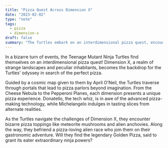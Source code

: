 ```yaml
---
title: "Pizza Quest Across Dimension X"
date: "2023-02-02"
type: "note"
tags:
  - pizza
  - dimension-x
draft: false
summary: "The Turtles embark on an interdimensional pizza quest, encountering strange toppings and cosmic pizzerias."
---
```


In a bizarre turn of events, the Teenage Mutant Ninja Turtles find themselves on an interdimensional pizza quest! Dimension X, a realm of strange landscapes and peculiar inhabitants, becomes the backdrop for the Turtles' odyssey in search of the perfect pizza.

Guided by a cosmic map given to them by April O'Neil, the Turtles traverse through portals that lead to pizza parlors beyond imagination. From the Cheese Nebula to the Pepperoni Planes, each dimension presents a unique pizza experience. Donatello, the tech whiz, is in awe of the advanced pizza-making technology, while Michelangelo indulges in tasting slices from alternate realities.

As the Turtles navigate the challenges of Dimension X, they encounter bizarre pizza toppings like meteorite mushrooms and alien anchovies. Along the way, they befriend a pizza-loving alien race who join them on their gastronomic adventure. Will they find the legendary Golden Pizza, said to grant its eater extraordinary ninja powers?
